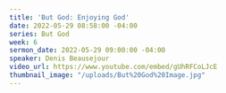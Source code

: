 ```yaml
---
title: 'But God: Enjoying God'
date: 2022-05-29 08:58:00 -04:00
series: But God
week: 6
sermon_date: 2022-05-29 09:00:00 -04:00
speaker: Denis Beausejour
video_url: https://www.youtube.com/embed/gUhRFCoLJcE
thumbnail_image: "/uploads/But%20God%20Image.jpg"
---
```


